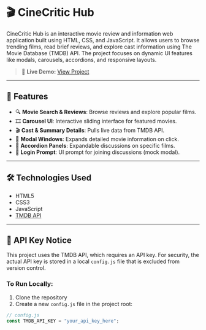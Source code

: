 # 🎬 CineCritic Hub

CineCritic Hub is an interactive movie review and information web application built using HTML, CSS, and JavaScript. It allows users to browse trending films, read brief reviews, and explore cast information using The Movie Database (TMDB) API. The project focuses on dynamic UI features like modals, carousels, accordions, and responsive layouts.

> 📍 **Live Demo:** [View Project](https://webpages.charlotte.edu/smorenoa/itis3135/Project%204/)

---

## 📌 Features

- 🔍 **Movie Search & Reviews**: Browse reviews and explore popular films.
- 🎞️ **Carousel UI**: Interactive sliding interface for featured movies.
- 🎬 **Cast & Summary Details**: Pulls live data from TMDB API.
- 📄 **Modal Windows**: Expands detailed movie information on click.
- 📂 **Accordion Panels**: Expandable discussions on specific films.
- 🔐 **Login Prompt**: UI prompt for joining discussions (mock modal).

---

## 🛠️ Technologies Used

- HTML5
- CSS3
- JavaScript
- [TMDB API](https://www.themoviedb.org/documentation/api)

---

## 🔐 API Key Notice

This project uses the TMDB API, which requires an API key. For security, the actual API key is stored in a local `config.js` file that is excluded from version control.

### To Run Locally:
1. Clone the repository
2. Create a new `config.js` file in the project root:
```js
// config.js
const TMDB_API_KEY = "your_api_key_here";
